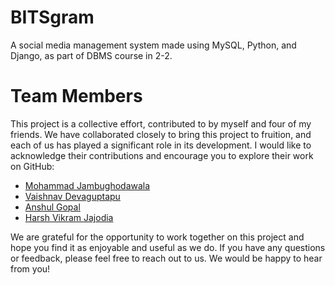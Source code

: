 # BITSgram
A social media management system made using MySQL, Python, and Django, as part of DBMS course in 2-2.

# Team Members

This project is a collective effort, contributed to by myself and four of my friends. We have collaborated closely to bring this project to fruition, and each of us has played a significant role in its development. I would like to acknowledge their contributions and encourage you to explore their work on GitHub:

- [Mohammad Jambughodawala](https://github.com/Mohammadjam19)
- [Vaishnav Devaguptapu](https://github.com/vaisour19)
- [Anshul Gopal](https://github.com/friend3)
- [Harsh Vikram Jajodia](https://github.com/harshjajodia)

We are grateful for the opportunity to work together on this project and hope you find it as enjoyable and useful as we do. If you have any questions or feedback, please feel free to reach out to us. We would be happy to hear from you!